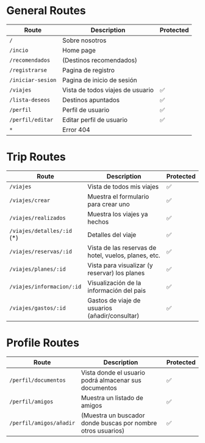 <h1>General Routes</h1>

| Route             | Description                          | Protected |
|-------------------|--------------------------------------|-----------|
| `/`               | Sobre nosotros                       |           |
| `/incio`          | Home page                            |           |
| `/recomendados`   | (Destinos recomendados)              |           |
| `/registrarse`    | Pagina de registro                   |           |
| `/iniciar-sesion` | Pagina de inicio de sesión           |           |
| `/viajes`         | Vista de todos viajes de usuario     | ✅        |
| `/lista-deseos`   | Destinos apuntados                   | ✅        |
| `/perfil`         | Perfil de usuario                    | ✅        |
| `/perfil/editar`  | Editar perfil de usuario             | ✅        |
| `*` | Error 404          |           |


<h1>Trip Routes</h1>

| Route                     | Description                                          | Protected |
|---------------------------|------------------------------------------------------|-----------|
| `/viajes`                 | Vista de todos mis viajes                            | ✅         |
| `/viajes/crear`           | Muestra el formulario para crear uno                 | ✅         |
| `/viajes/realizados`      | Muestra los viajes ya hechos                         | ✅         |
| `/viajes/detalles/:id` (*)| Detalles del viaje                                   | ✅         |
| `/viajes/reservas/:id`    | Vista de las reservas de hotel, vuelos, planes, etc. | ✅         |
| `/viajes/planes/:id`      | Vista para visualizar (y reservar) los planes        | ✅         |
| `/viajes/informacion/:id` | Visualización de la información del pais             | ✅         |
| `/viajes/gastos/:id`      | Gastos de viaje de usuarios  (añadir/consultar)      | ✅         |

<h1>Profile Routes</h1>

| Route                   | Description                                                  | Protected |
|-------------------------|--------------------------------------------------------------|-----------|
| `/perfil/documentos`    | Vista donde el usuario podrá almacenar sus documentos        | ✅         |
| `/perfil/amigos`        | Muestra un listado de amigos                                 | ✅         |
| `/perfil/amigos/añadir` | (Muestra un buscador donde buscas por nombre otros usuarios) | ✅         |
